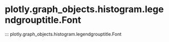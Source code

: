 # plotly.graph_objects.histogram.legendgrouptitle.Font

::: plotly.graph_objects.histogram.legendgrouptitle.Font
